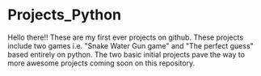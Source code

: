 # Projects_Python
Hello there!!
These are my first ever projects on github.
These projects include two games i.e. "Snake Water Gun game" and "The perfect guess" based entirely on python.
The two basic initial projects pave the way to more awesome projects coming soon on this repository.
